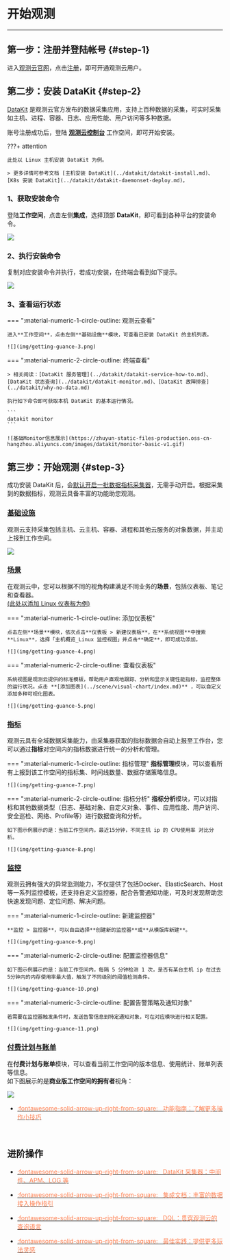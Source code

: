 # 开始观测
---

## 第一步：注册并登陆帐号 {#step-1}

进入[观测云官网](https://www.guance.com/)，点击[注册](../billing/commercial-register.md)，即可开通观测云用户。

## 第二步：安装 DataKit {#step-2}

[DataKit](../datakit/datakit-arch.md) 是观测云官方发布的数据采集应用，支持上百种数据的采集，可实时采集如主机、进程、容器、日志、应用性能、用户访问等多种数据。

账号注册成功后，登陆 **[观测云控制台](https://console.guance.com/)** 工作空间，即可开始安装。

???+ attention

    此处以 Linux 主机安装 DataKit 为例。
    
    > 更多详情可参考文档 [主机安装 DataKit](../datakit/datakit-install.md)、[K8s 安装 DataKit](../datakit/datakit-daemonset-deploy.md)。

### 1、获取安装命令

登陆**工作空间**，点击左侧**集成**，选择顶部 **DataKit**，即可看到各种平台的安装命令。

![](img/getting-guance-1.png)

### 2、执行安装命令

复制对应安装命令并执行，若成功安装，在终端会看到如下提示。

![](img/getting-guance-2.png)

### 3、查看运行状态

<div class="grid" markdown>

=== ":material-numeric-1-circle-outline: 观测云查看"

    进入**工作空间**，点击左侧**基础设施**模块，可查看已安装 DataKit 的主机列表。

    ![](img/getting-guance-3.png)

=== ":material-numeric-2-circle-outline: 终端查看"

    > 相关阅读：[DataKit 服务管理](../datakit/datakit-service-how-to.md)、[DataKit 状态查询](../datakit/datakit-monitor.md)、[DataKit 故障排查](../datakit/why-no-data.md)

    执行如下命令即可获取本机 DataKit 的基本运行情况。

    ```
    datakit monitor
    ```

    ![基础Monitor信息展示](https://zhuyun-static-files-production.oss-cn-hangzhou.aliyuncs.com/images/datakit/monitor-basic-v1.gif) 

</div>

## 第三步：开始观测 {#step-3}

成功安装 DataKit 后，会[默认开启一批数据指标采集器](../datakit/datakit-input-conf.md#default-enabled-inputs)，无需手动开启。根据采集到的数据指标，观测云具备丰富的功能助您观测。

### [基础设施](../infrastructure/index.md)

观测云支持采集包括主机、云主机、容器、进程和其他云服务的对象数据，并主动上报到工作空间。

![](img/getting-guance-6.png)

### [场景](../scene/index.md)

在观测云中，您可以根据不同的视角构建满足不同业务的**场景**，包括仪表板、笔记和查看器。<br/>
<u>(此处以添加 Linux 仪表板为例)</u>

<div class="grid" markdown>

=== ":material-numeric-1-circle-outline: 添加仪表板"

    点击左侧**场景**模块，依次点击**仪表板 > 新建仪表板**，在**系统视图**中搜索 **Linux**，选择「主机概览_Linux 监控视图」并点击**确定**，即可成功添加。

    ![](img/getting-guance-4.png)

=== ":material-numeric-2-circle-outline: 查看仪表板"

    系统视图是观测云提供的标准模板，帮助用户直观地跟踪、分析和显示关键性能指标，监控整体的运行状况。点击 **[添加图表](../scene/visual-chart/index.md)** ，可以自定义添加多种可视化图表。

    ![](img/getting-guance-5.png)

</div>


### [指标](../metrics/index.md)

观测云具有全域数据采集能力，由采集器获取的指标数据会自动上报至工作台，您可以通过**指标**对空间内的指标数据进行统一的分析和管理。

<div class="grid" markdown>

=== ":material-numeric-1-circle-outline: 指标管理"
    **指标管理**模块，可以查看所有上报到该工作空间的指标集、时间线数量、数据存储策略信息。

    ![](img/getting-guance-7.png)

=== ":material-numeric-2-circle-outline: 指标分析"
    **指标分析**模块，可以对指标和其他数据类型（日志、基础对象、自定义对象、事件、应用性能、用户访问、安全巡检、网络、Profile等）进行数据查询和分析。

    如下图示例展示的是：当前工作空间内，最近15分钟，不同主机 ip 的 CPU使用率 对比分析。

    ![](img/getting-guance-8.png)

</div>

### [监控](../monitoring/index.md)

观测云拥有强大的异常监测能力，不仅提供了包括Docker、ElasticSearch、Host等一系列监控模板，还支持自定义监控器，配合告警通知功能，可及时发现帮助您快速发现问题、定位问题、解决问题。

<div class="grid" markdown>

=== ":material-numeric-1-circle-outline: 新建监控器"

    **监控 > 监控器**，可以自由选择**创建新的监控器**或**从模版库新建**。

    ![](img/getting-guance-9.png)

=== ":material-numeric-2-circle-outline: 配置监控器信息"

    如下图示例展示的是：当前工作空间内，每隔 5 分钟检测 1 次，是否有某台主机 ip 在过去5分钟内的内存使用率最大值，触发了不同级别的阈值检测条件。

    ![](img/getting-guance-10.png)

=== ":material-numeric-3-circle-outline: 配置告警策略及通知对象"

    若需要在监控器触发条件时，发送告警信息到特定通知对象，可在对应模块进行相关配置。

    ![](img/getting-guance-11.png)

</div>

### [付费计划与账单](../billing/index.md)

在**付费计划与账单**模块，可以查看当前工作空间的版本信息、使用统计、账单列表等信息。<br/>
如下图展示的是**商业版工作空间的拥有者**视角：

![](img/12.billing_1.png)


<div class="grid cards" markdown>

- [<font color="coral"> :fontawesome-solid-arrow-up-right-from-square: &nbsp; 功能指南：了解更多操作小技巧</font>](./function-details/explorer-search.md)

<br/>

</div>

## 进阶操作

<div class="grid cards" markdown>

- [<font color="coral"> :fontawesome-solid-arrow-up-right-from-square: &nbsp; DataKit 采集器：中间件、APM、LOG 等</font>](../datakit/datakit-input-conf.md)

- [<font color="coral"> :fontawesome-solid-arrow-up-right-from-square: &nbsp; 集成文档：丰富的数据接入操作指引</font>](../integrations/index.md)

- [<font color="coral"> :fontawesome-solid-arrow-up-right-from-square: &nbsp; DQL：贯穿观测云的查询语言</font>](../dql/query.md)

- [<font color="coral"> :fontawesome-solid-arrow-up-right-from-square: &nbsp; 最佳实践：提供更多玩法灵感</font>](../best-practices/index.md)

</div>


